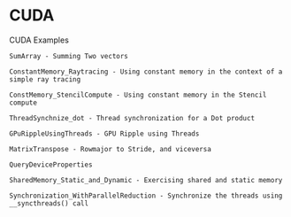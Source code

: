 # CUDA
CUDA Examples

    SumArray - Summing Two vectors
    
    ConstantMemory_Raytracing - Using constant memory in the context of a simple ray tracing
    
    ConstMemory_StencilCompute - Using constant memory in the Stencil compute
    
    ThreadSynchnize_dot - Thread synchronization for a Dot product
    
    GPuRippleUsingThreads - GPU Ripple using Threads
    
    MatrixTranspose - Rowmajor to Stride, and viceversa
    
    QueryDeviceProperties
    
    SharedMemory_Static_and_Dynamic - Exercising shared and static memory
    
    Synchronization_WithParallelReduction - Synchronize the threads using __syncthreads() call
